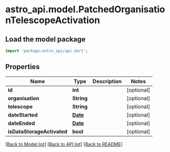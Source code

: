 # astro_api.model.PatchedOrganisationTelescopeActivation

## Load the model package
```dart
import 'package:astro_api/api.dart';
```

## Properties
Name | Type | Description | Notes
------------ | ------------- | ------------- | -------------
**id** | **int** |  | [optional] 
**organisation** | **String** |  | [optional] 
**telescope** | **String** |  | [optional] 
**dateStarted** | [**Date**](Date.md) |  | [optional] 
**dateEnded** | [**Date**](Date.md) |  | [optional] 
**isDataStorageActivated** | **bool** |  | [optional] 

[[Back to Model list]](../README.md#documentation-for-models) [[Back to API list]](../README.md#documentation-for-api-endpoints) [[Back to README]](../README.md)


